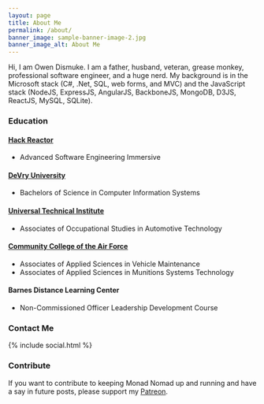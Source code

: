 ```yaml
---
layout: page
title: About Me
permalink: /about/
banner_image: sample-banner-image-2.jpg
banner_image_alt: About Me
---
```


Hi, I am Owen Dismuke. I am a father, husband, veteran, grease monkey, professional software engineer, and a huge nerd. My background is in the Microsoft stack (C#, .Net, SQL, web forms, and MVC) and the JavaScript stack (NodeJS, ExpressJS, AngularJS, BackboneJS, MongoDB, D3JS, ReactJS, MySQL, SQLite).

### Education

#### [Hack Reactor][hr]
* Advanced Software Engineering Immersive

#### [DeVry University][devry]
* Bachelors of Science in Computer Information Systems

#### [Universal Technical Institute][uti]  
* Associates of Occupational Studies in Automotive Technology

#### [Community College of the Air Force][ccaf]
* Associates of Applied Sciences in Vehicle Maintenance
* Associates of Applied Sciences in Munitions Systems Technology

#### Barnes Distance Learning Center
* Non-Commissioned Officer Leadership Development Course

### Contact Me 
  {% include social.html %}

### Contribute
If you want to contribute to keeping Monad Nomad up and running and have a say in future posts, please support my [Patreon][patreon].

[hr]: http://www.hackreactor.com
[devry]: http://www.devry.edu
[uti]: http://www.uti.edu
[ccaf]: http://www.au.af.mil/au/barnes/ccaf/
[patreon]: https://www.patreon.com/monadnomad